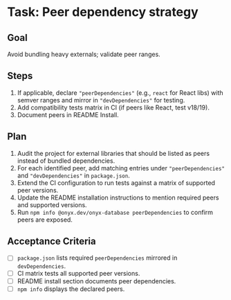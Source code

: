 # Task: Peer dependency strategy

## Goal
Avoid bundling heavy externals; validate peer ranges.

## Steps
1. If applicable, declare `"peerDependencies"` (e.g., `react` for React libs) with semver ranges and mirror in `"devDependencies"` for testing.
2. Add compatibility tests matrix in CI (if peers like React, test v18/19).
3. Document peers in README Install.

## Plan
1. Audit the project for external libraries that should be listed as peers instead of bundled dependencies.
2. For each identified peer, add matching entries under `"peerDependencies"` and `"devDependencies"` in `package.json`.
3. Extend the CI configuration to run tests against a matrix of supported peer versions.
4. Update the README installation instructions to mention required peers and supported versions.
5. Run `npm info @onyx.dev/onyx-database peerDependencies` to confirm peers are exposed.

## Acceptance Criteria
- [ ] `package.json` lists required `peerDependencies` mirrored in `devDependencies`.
- [ ] CI matrix tests all supported peer versions.
- [ ] README install section documents peer dependencies.
- [ ] `npm info` displays the declared peers.
